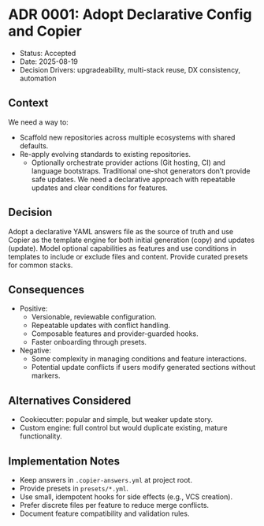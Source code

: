 # ADR 0001: Adopt Declarative Config and Copier

- Status: Accepted
- Date: 2025-08-19
- Decision Drivers: upgradeability, multi-stack reuse, DX consistency, automation

## Context

We need a way to:

- Scaffold new repositories across multiple ecosystems with shared defaults.
- Re-apply evolving standards to existing repositories.
    - Optionally orchestrate provider actions (Git hosting, CI) and language bootstraps.
      Traditional one-shot generators don’t provide safe updates.
      We need a declarative approach with repeatable updates and
      clear conditions for features.

## Decision

Adopt a declarative YAML answers file as the source of truth and use Copier as the template engine for both initial
generation (copy) and updates (update).
Model optional capabilities as features and use conditions in templates to include or exclude files and content.
Provide curated presets for common stacks.

## Consequences

- Positive:
    - Versionable, reviewable configuration.
    - Repeatable updates with conflict handling.
    - Composable features and provider-guarded hooks.
    - Faster onboarding through presets.
- Negative:
    - Some complexity in managing conditions and feature interactions.
    - Potential update conflicts if users modify generated sections without markers.

## Alternatives Considered

- Cookiecutter: popular and simple, but weaker update story.
- Custom engine: full control but would duplicate existing, mature functionality.

## Implementation Notes

- Keep answers in `.copier-answers.yml` at project root.
- Provide presets in `presets/*.yml`.
- Use small, idempotent hooks for side effects (e.g., VCS creation).
- Prefer discrete files per feature to reduce merge conflicts.
- Document feature compatibility and validation rules.
